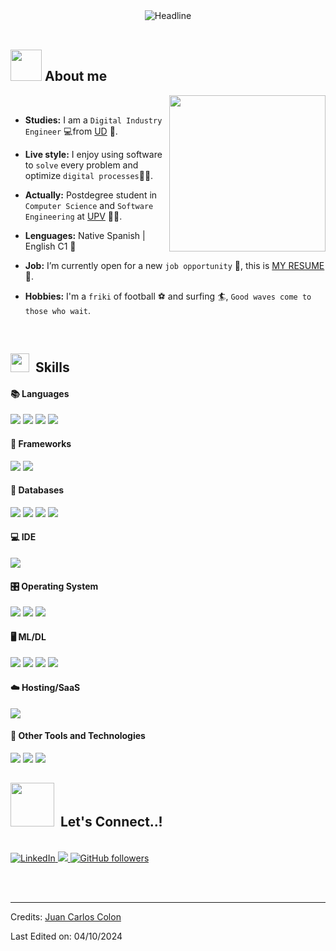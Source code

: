 <div align="center">
    <img src="https://readme-typing-svg.herokuapp.com?color=%236FDA44&size=32&center=true&vCenter=true&width=600&height=50&lines=Hi+there+I'm+Juan+Carlos+%F0%9F%91%8B;Digital+Industry+Engineer;Masters+Student+Software+Systems;Data+Science+Enthusiast;" alt="Headline" />
</div>

</div>
<div align="left">
    <br>

  
## <picture><img src = "https://github.com/7oSkaaa/7oSkaaa/blob/main/Images/about_me.gif?raw=true" width = 50px></picture> About me

<picture> <img align="right" src="https://github.com/7oSkaaa/7oSkaaa/blob/main/Images/Right_Side.gif?raw=true" width = 250px></picture>

<br>

- **Studies:** I am a `Digital Industry Engineer` 💻from [UD](https://www.deusto.es/es/inicio/) 🏫.
  
- **Live style:** I enjoy using software to `solve` every problem and optimize `digital processes`:technologist:.

-  **Actually:** Postdegree student in `Computer Science` and `Software Engineering` at [UPV](https://www.upv.es) :student:.
  
- **Lenguages:** Native Spanish | English C1  :lips:
  
- **Job:** I’m currently open for a new `job opportunity` 🏢, this is [MY RESUME](https://drive.google.com/file/d/1NgwIpS4V9a5mRAuqlEy30MCnDbPlnZuZ/view?usp=sharing) 
📝.
-   **Hobbies:** I'm a `friki` of football :soccer: and surfing :surfer:, `Good waves come to those who wait`.

<br>


## <img src="https://media.giphy.com/media/iY8CRBdQXODJSCERIr/giphy.gif" width="30px">&nbsp; Skills


<h4> 📚 Languages </h4>
<span> 
  <img src="https://img.shields.io/badge/HTML5-E34F26?style=for-the-badge&logo=html5&logoColor=white">
  <img src="https://img.shields.io/badge/CSS3-1572B6?style=for-the-badge&logo=css3&logoColor=white">
  <img src="https://img.shields.io/badge/python-3670A0?style=for-the-badge&logo=python&logoColor=ffdd54">
  <img src="https://img.shields.io/badge/r-%23276DC3.svg?style=for-the-badge&logo=r&logoColor=white">
</span>

<h4> 📄 Frameworks </h4>
<span>
  <img src="https://img.shields.io/badge/django-%23092E20.svg?style=for-the-badge&logo=django&logoColor=white">
  <img src="https://img.shields.io/badge/Node.js-339933?style=for-the-badge&logo=nodedotjs&logoColor=white">
</span>

<h4> 💾 Databases </h4>
<span>
  <img src="https://img.shields.io/badge/MySQL-00000F?style=for-the-badge&logo=mysql&logoColor=white">
  <img src="https://img.shields.io/badge/MongoDB-4EA94B?style=for-the-badge&logo=mongodb&logoColor=white">
  <img src="https://img.shields.io/badge/cassandra-%231287B1.svg?style=for-the-badge&logo=apache-cassandra&logoColor=white">
    <img src="https://img.shields.io/badge/Microsoft%20SQL%20Server-CC2927?style=for-the-badge&logo=microsoft%20sql%20server&logoColor=white"
</span>

<h4>💻 IDE </h4>
<span>
<img src="https://img.shields.io/badge/Visual_Studio_Code-0078D4?style=for-the-badge&logo=visual%20studio%20code&logoColor=white">

<h4> 🎛️ Operating System </h4>
<span>
  <img src="https://img.shields.io/badge/Windows-0078D6?style=for-the-badge&logo=windows&logoColor=white">
  <img src="https://img.shields.io/badge/Linux-FCC624?style=for-the-badge&logo=linux&logoColor=black">
  <img src="https://img.shields.io/badge/Ubuntu-E95420?style=for-the-badge&logo=ubuntu&logoColor=white">
</span>

<h4> 🖥️ ML/DL </h4>
<span>
    <img src="https://img.shields.io/badge/Matplotlib-%23ffffff.svg?style=for-the-badge&logo=Matplotlib&logoColor=black">
    <img src="https://img.shields.io/badge/numpy-%23013243.svg?style=for-the-badge&logo=numpy&logoColor=white">
    <img src="https://img.shields.io/badge/pandas-%23150458.svg?style=for-the-badge&logo=pandas&logoColor=white">
    <img src="https://img.shields.io/badge/Plotly-%233F4F75.svg?style=for-the-badge&logo=plotly&logoColor=white">
</span>
<h4> ☁️ Hosting/SaaS </h4>
<span>
    <img src="https://img.shields.io/badge/azure-%230072C6.svg?style=for-the-badge&logo=microsoftazure&logoColor=white">

</span>
<h4> 🔎 Other Tools and Technologies </h4>
<span>
  <img src="https://img.shields.io/badge/-RaspberryPi-C51A4A?style=for-the-badge&logo=Raspberry-Pi">
  <img src="https://img.shields.io/badge/json-5E5C5C?style=for-the-badge&logo=json&logoColor=white">
  <img src="https://img.shields.io/badge/Reddit-%23FF4500.svg?style=for-the-badge&logo=Reddit&logoColor=white
">

</span>

## <img src="https://media.giphy.com/media/lodecc4WhreCyq1HKt/giphy.gif?cid=790b7611t3r1aqrb0o16ynwlu09xq3t6huexatkiivlegh2f&ep=v1_stickers_search&rid=giphy.gif&ct=s" width="70px">&nbsp; Let's Connect..!

<br>

<div align="left">
    <a href="https://www.linkedin.com/in/juancarloscolongarcia/">
        <img src="https://img.shields.io/badge/Linkedin-0077b5?style=flat&logo=linkedin" alt="LinkedIn" />
    </a>
    <a href="mailto:jccolongar@gmail.com">
        <img src="https://img.shields.io/badge/Gmail-EA4335?style=flat&logo=gmail&logoColor=white" />
    </a>
    <a href= "https://github.com/JuanColonGarcia?tab=followers">
        <img alt="GitHub followers" src="https://img.shields.io/github/followers/JuanColonGarcia">
    </a>
</div>

<br><br>


-----
Credits: [Juan Carlos Colon](https://github.com/JuanColonGarcia)

Last Edited on: 04/10/2024
